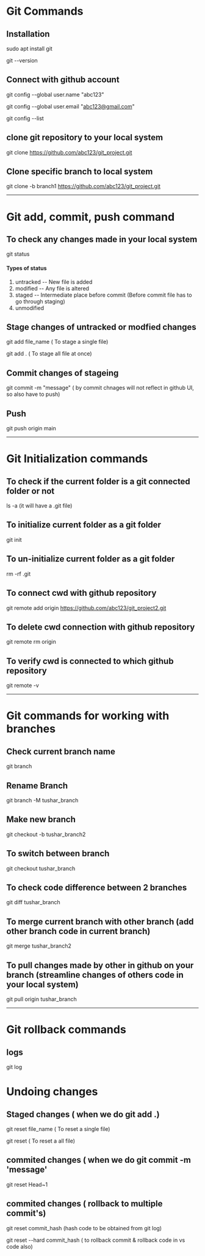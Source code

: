 # Git Commands

## Installation
sudo apt install git

git --version

## Connect with github account
git config --global user.name "abc123"

git config --global user.email "abc123@gmail.com"

git config --list

## clone git repository to your local system
git clone https://github.com/abc123/git_project.git

## Clone specific branch to local system
git clone -b branch1 https://github.com/abc123/git_project.git


------------------------------------------------------------------------------------------------------------------
# Git add, commit, push command

## To check any changes made in your local system
git status

#### Types of status
1. untracked -- New file is added
2. modified -- Any file is altered
3. staged -- Intermediate place before commit (Before commit file has to go through staging)
4. unmodified

## Stage changes of untracked or modfied changes
git add file_name  ( To stage a single file)

git add .  ( To stage all file at once)

## Commit changes of stageing
git commit -m "message" ( by commit chnages will not reflect in github UI, so also have to push)

## Push 
git push origin main

------------------------------------------------------------------------------------------------------------------
# Git Initialization commands

## To check if the current folder is a git connected folder or not
ls -a  (it will have a .git file)

## To initialize current folder as a git folder
git init

## To un-initialize current folder as a git folder
rm -rf .git

## To connect cwd with github repository
git remote add origin https://github.com/abc123/git_project2.git

## To delete cwd connection with github repository
git remote rm origin

## To verify cwd is connected to which github repository
git remote -v

------------------------------------------------------------------------------------------------------------------
# Git commands for working with branches

## Check current branch name
git branch

## Rename Branch
git branch -M tushar_branch

## Make new branch
git checkout -b tushar_branch2

## To switch between branch
git checkout tushar_branch

## To check code difference between 2 branches
git diff tushar_branch

## To merge current branch with other branch (add other branch code in current branch)
git merge tushar_branch2

## To pull changes made by other in github on your branch (streamline changes of others code in your local system)
git pull origin tushar_branch

------------------------------------------------------------------------------------------------------------------
# Git rollback commands

## logs
git log

# Undoing changes

## Staged changes ( when we do git add .)
git reset file_name  ( To reset a single file)

git reset ( To reset a all file)

## commited changes ( when we do git commit -m 'message'
git reset Head~1

## commited changes ( rollback to multiple commit's)
git reset commit_hash  (hash code to be obtained from git log)

git reset --hard commit_hash ( to rollback commit & rollback code in vs code also)
